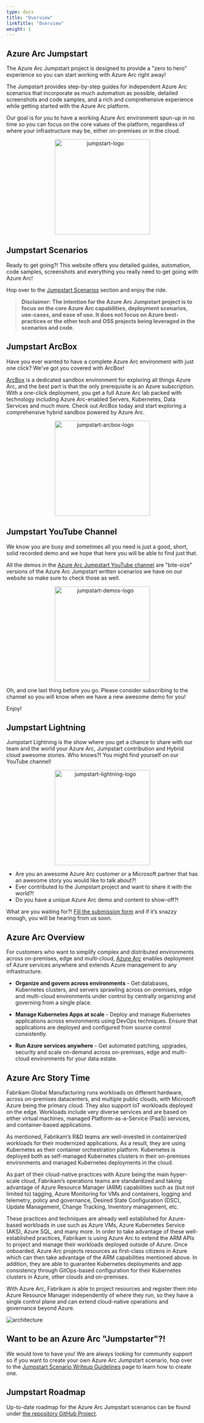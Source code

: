 ```yaml
---
type: docs
title: "Overview"
linkTitle: "Overview"
weight: 1
---
```


## Azure Arc Jumpstart

The Azure Arc Jumpstart project is designed to provide a "zero to hero" experience so you can start working with Azure Arc right away!

The Jumpstart provides step-by-step guides for independent Azure Arc scenarios that incorporate as much automation as possible, detailed screenshots and code samples, and a rich and comprehensive experience while getting started with the Azure Arc platform.

Our goal is for you to have a working Azure Arc environment spun-up in no time so you can focus on the core values of the platform, regardless of where your infrastructure may be, either on-premises or in the cloud.

<p align="center"><img src="/img/jumpstart_logo.png" alt="jumpstart-logo" width="250"></p>

## Jumpstart Scenarios

Ready to get going?! This website offers you detailed guides, automation, code samples, screenshots and everything you really need to get going with Azure Arc!

Hop over to the [Jumpstart Scenarios](https://azurearcjumpstart.io/azure_arc_jumpstart/) section and enjoy the ride.

> **Disclaimer: The intention for the Azure Arc Jumpstart project is to focus on the core Azure Arc capabilities, deployment scenarios, use-cases, and ease of use. It does not focus on Azure best-practices or the other tech and OSS projects being leveraged in the scenarios and code.**

## Jumpstart ArcBox

Have you ever wanted to have a complete Azure Arc environment with just one click? We've got you covered with ArcBox!

[ArcBox](https://azurearcjumpstart.io/azure_jumpstart_arcbox/) is a dedicated sandbox environment for exploring all things Azure Arc, and the best part is that the only prerequisite is an Azure subscription. With a one-click deployment, you get a full Azure Arc lab packed with technology including Azure Arc-enabled Servers, Kubernetes, Data Services and much more. Check out ArcBox today and start exploring a comprehensive hybrid sandbox powered by Azure Arc.

<p align="center"><a href="https://azurearcjumpstart.io/azure_jumpstart_arcbox/" target="_blank"><img src="/img/arcbox_logo.png" alt="jumpstart-arcbox-logo" width="250"></a></p>

## Jumpstart YouTube Channel

We know you are busy and sometimes all you need is just a good, short, solid recorded demo and we hope that here you will be able to find just that.

All the demos in the [Azure Arc Jumpstart YouTube channel](https://aka.ms/AzureArcJumpstartDemos) are "bite-size" versions of the Azure Arc Jumpstart written scenarios we have on our website so make sure to check those as well.

<p align="center"><a href="https://www.youtube.com/channel/UCoIJw-P_9Jp6Jo_0Ca9avcA" target="_blank"><img src="/img/jumpstart_demos_logo.png" alt="jumpstart-demos-logo" width="250"></a></p>

Oh, and one last thing before you go. Please consider subscribing to the channel so you will know when we have a new awesome demo for you!

Enjoy!

## Jumpstart Lightning

Jumpstart Lightning is the show where you get a chance to share with our team and the world your Azure Arc, Jumpstart contribution and Hybrid cloud awesome stories. Who knows?! You might find yourself on our YouTube channel!

<p align="center"><a href="https://www.youtube.com/playlist?list=PLZuSmETs0xIagjkwrufUkBbex7RPJV4n5" target="_blank"><img src="/img/jumpstart_lightning_logo.png" alt="jumpstart-lightning-logo" width="250"></a></p>

* Are you an awesome Azure Arc customer or a Microsoft partner that has an awesome story you would like to talk about?!
* Ever contributed to the Jumpstart project and want to share it with the world?!
* Do you have a unique Azure Arc demo and content to show-off?!

What are you waiting for?! [Fill the submission form](https://forms.office.com/r/cyg2DduG1W) and if it’s snazzy enough, you will be hearing from us soon.

## Azure Arc Overview

For customers who want to simplify complex and distributed environments across on-premises, edge and multi-cloud, [Azure Arc](https://azure.microsoft.com/services/azure-arc/) enables deployment of Azure services anywhere and extends Azure management to any infrastructure.

* **Organize and govern across environments** - Get databases, Kubernetes clusters, and servers sprawling across on-premises, edge and multi-cloud environments under control by centrally organizing and governing from a single place.

* **Manage Kubernetes Apps at scale** - Deploy and manage Kubernetes applications across environments using DevOps techniques. Ensure that applications are deployed and configured from source control consistently.

* **Run Azure services anywhere** - Get automated patching, upgrades, security and scale on-demand across on-premises, edge and multi-cloud environments for your data estate.

## Azure Arc Story Time

Fabrikam Global Manufacturing runs workloads on different hardware, across on-premises datacenters, and multiple public clouds, with Microsoft Azure being the primary cloud. They also support IoT workloads deployed on the edge. Workloads include very diverse services and are based on either virtual machines, managed Platform-as-a-Service (PaaS) services, and container-based applications.

As mentioned, Fabrikam’s R&D teams are well-invested in containerized workloads for their modernized applications. As a result, they are using Kubernetes as their container orchestration platform. Kubernetes is deployed both as self-managed Kubernetes clusters in their on-premises environments and managed Kubernetes deployments in the cloud.

As part of their cloud-native practices with Azure being the main hyper-scale cloud, Fabrikam’s operations teams are standardized and taking advantage of Azure Resource Manager (ARM) capabilities such as (but not limited to) tagging, Azure Monitoring for VMs and containers, logging and telemetry, policy and governance, Desired State Configuration (DSC), Update Management, Change Tracking, Inventory management, etc.

These practices and techniques are already well established for Azure-based workloads in use such as Azure VMs, Azure Kubernetes Service (AKS), Azure SQL, and many more. In order to take advantage of these well-established practices, Fabrikam is using Azure Arc to extend the ARM APIs to project and manage their workloads deployed outside of Azure. Once onboarded, Azure Arc projects resources as first-class citizens in Azure which can then take advantage of the ARM capabilities mentioned above. In addition, they are able to guarantee Kubernetes deployments and app consistency through GitOps-based configuration for their Kubernetes clusters in Azure, other clouds and on-premises.

With Azure Arc, Fabrikam is able to project resources and register them into Azure Resource Manager independently of where they run, so they have a single control plane and can extend cloud-native operations and governance beyond Azure.

![architecture](/img/architecture_white.jpg)

## Want to be an Azure Arc "Jumpstarter"?!

We would love to have you! We are always looking for community support so if you want to create your own Azure Arc Jumpstart scenario, hop over to the [Jumpstart Scenario Writeup Guidelines](https://azurearcjumpstart.io/scenario_guidelines/) page to learn how to create one.

## Jumpstart Roadmap

Up-to-date roadmap for the Azure Arc Jumpstart scenarios can be found under [the repository GitHub Project](https://github.com/microsoft/azure_arc/projects/1).
